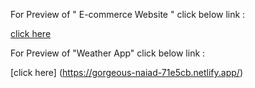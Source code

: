For Preview of  " E-commerce Website "  click below link : 

[click here](https://dapper-cactus-e18f53.netlify.app/)


For Preview of "Weather App" click below link :

[click here] (https://gorgeous-naiad-71e5cb.netlify.app/)
